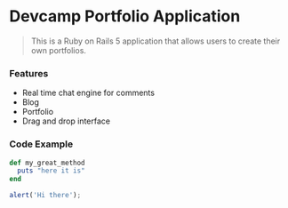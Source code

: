 # Devcamp Portfolio Application
> This is a Ruby on Rails 5 application that allows users to create their own portfolios.

### Features
- Real time chat engine for comments
- Blog
- Portfolio
- Drag and drop interface


### Code Example
```ruby
def my_great_method
  puts "here it is"
end
```

```javascript
alert('Hi there');
```